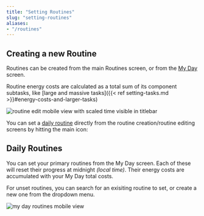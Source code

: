 ```yaml
---
title: "Setting Routines"
slug: "setting-routines"
aliases:
- "/routines"
---
```


## Creating a new Routine
Routines can be created from the main Routines screen, or from the [My Day](#daily-routines) screen.


Routine energy costs are calculated as a total sum of its component subtasks, like [large and massive tasks]({{< ref setting-tasks.md >}}#energy-costs-and-larger-tasks)

![routine edit mobile view with scaled time visible in titlebar](images/routine_entry_mobile.jpg)

You can set a [daily routine](#daily-routines) directly from the routine creation/routine editing screens by hitting the main icon:

## Daily Routines

You can set your primary routines from the My Day screen. Each of these will reset their progress at midnight *(local time)*. Their energy costs are accumulated with your My Day total costs.

For unset routines, you can search for an exisiting routine to set, or create a new one from the dropdown menu.

![my day routines mobile view](images/my_day_routines_mobile.jpg)


